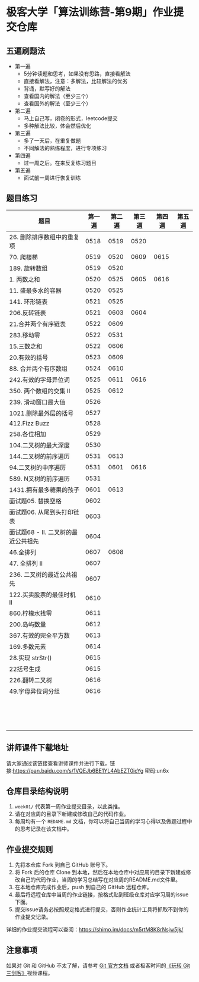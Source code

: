 # 极客大学「算法训练营-第9期」作业提交仓库

## 五遍刷题法
* 第一遍
    * 5分钟读题和思考，如果没有思路，直接看解法
    * 直接看解法，注意：多解法，比较解法的优劣
    * 背诵，默写好的解法
    * 查看国内的解法（至少三个）
    * 查看国外的解法（至少三个）
* 第二遍
    * 马上自己写，闭卷的形式，leetcode提交
    * 多种解法比较，体会然后优化
* 第三遍
    * 多了一天后，在重复做题
    * 不同解法的熟练程度，进行专项练习
* 第四遍
    * 过一周之后。在来反复练习题目
* 第五遍
    * 面试前一周进行恢复训练
## 题目练习

|题目|第一遍|第二遍|第三遍|第四遍|第五遍|
|-----|-----|-----|-----|-----|-----|
|26. 删除排序数组中的重复项|0518|0519|0520|||
|70. 爬楼梯|0519|0520|0609|0615||
|189. 旋转数组|0519|0520||||
|1. 两数之和|0520|0525|0605|0616||
|11. 盛最多水的容器|0520|0525||||
|141. 环形链表|0521|0525||||
|206.反转链表|0521|0603|0604|||
|21.合并两个有序链表|0522|0609||||
|283.移动零|0522|0531||||
|15.三数之和|0522|0606||||
|20.有效的括号|0523|0609||||
|88. 合并两个有序数组|0524|0610||||
|242.有效的字母异位词|0525|0611|0616|||
|350. 两个数组的交集 II|0525|0612||||
|239. 滑动窗口最大值|0526|||||
|1021.删除最外层的括号|0527|||||
|412.Fizz Buzz|0528|||||
|258.各位相加|0529|||||
|104.二叉树的最大深度|0530|||||
|144.二叉树的前序遍历|0531|0613||||
|94.二叉树的中序遍历|0531|0601|0616|||
|589. N叉树的前序遍历|0531|||||
|1431.拥有最多糖果的孩子|0601|0613||||
|面试题05. 替换空格|0602|||||
|面试题06. 从尾到头打印链表|0603|||||
|面试题68 - II. 二叉树的最近公共祖先|0604|||||
|46.全排列|0607|0608||||
|47. 全排列 II|0607|||||
|236. 二叉树的最近公共祖先|0607|||||
|122.买卖股票的最佳时机 II|0610|||||
|860.柠檬水找零|0611|||||
|200.岛屿数量|0612|||||
|367.有效的完全平方数|0613|||||
|169.多数元素|0614|||||
|28.实现 strStr()|0615|||||
|22括号生成|0615|||||
|226.翻转二叉树|0616|||||
|49.字母异位词分组|0616|||||
|||||||
|||||||
|||||||
|||||||
|||||||
|||||||
|||||||
|||||||
|||||||
|||||||
|||||||
|||||||
|||||||
|||||||
|||||||



## 讲师课件下载地址

请大家通过该链接查看讲师课件并进行下载，链接:https://pan.baidu.com/s/1VQEJb6BE1YL4AbEZT0icYg  密码:un6x


## 仓库目录结构说明

1. `week01/` 代表第一周作业提交目录，以此类推。
2. 请在对应周的目录下新建或修改自己的代码作业。
2. 每周均有一个 `REDAME.md` 文档，你可以将自己当周的学习心得以及做题过程中的思考记录在该文档中。

## 作业提交规则
 
1. 先将本仓库 Fork 到自己 GitHub 账号下。
2. 将 Fork 后的仓库 Clone 到本地，然后在本地仓库中对应周的目录下新建或修改自己的代码作业，当周的学习总结写在对应周的README.md文件里。
3. 在本地仓库完成作业后，push 到自己的 GitHub 远程仓库。
4. 最后将远程仓库中当周的作业链接，按格式贴到班级仓库对应学习周的issue下面。
5. 提交issue请务必按照规定格式进行提交，否则作业统计工具将抓取不到你的作业提交记录。 

详细的作业提交流程可以查阅：https://shimo.im/docs/m5rtM8K8rNsjw5jk/ 


## 注意事项

 如果对 Git 和 GitHub 不太了解，请参考 [Git 官方文档](https://git-scm.com/book/zh/v2) 或者极客时间的[《玩转 Git 三剑客》](https://time.geekbang.org/course/intro/145)视频课程。
